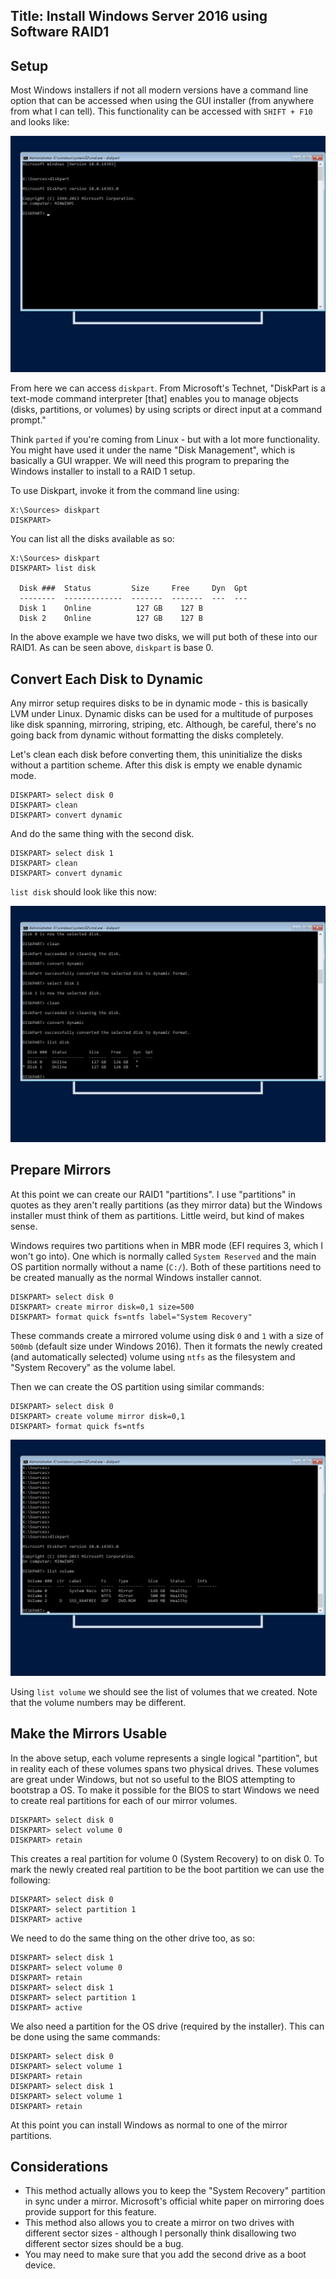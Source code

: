 Title: Install Windows Server 2016 using Software RAID1
---

## Setup

Most Windows installers if not all modern versions have a command line option that can be accessed when using the GUI installer (from anywhere from what I can tell). This functionality can be accessed with `SHIFT + F10` and looks like:

![](/content/images/2017/command-line.png)

From here we can access `diskpart`. From Microsoft's Technet, "DiskPart is a text-mode command interpreter [that] enables you to manage objects (disks, partitions, or volumes) by using scripts or direct input at a command prompt."

Think `parted` if you're coming from Linux - but with a lot more functionality. You might have used it under the name "Disk Management", which is basically a GUI wrapper. We will need this program to preparing the Windows installer to install to a RAID 1 setup.

To use Diskpart, invoke it from the command line using:

```
X:\Sources> diskpart
DISKPART> 
```

You can list all the disks available as so:

```
X:\Sources> diskpart
DISKPART> list disk

  Disk ###  Status         Size     Free     Dyn  Gpt
  --------  -------------  -------  -------  ---  ---
  Disk 1    Online          127 GB    127 B        
  Disk 2    Online          127 GB    127 B        

```
In the above example we have two disks, we will put both of these into our RAID1. As can be seen above, `diskpart` is base 0.

## Convert Each Disk to Dynamic

Any mirror setup requires disks to be in dynamic mode - this is basically LVM under Linux. Dynamic disks can be used for a multitude of purposes like disk spanning, mirroring, striping, etc. Although, be careful, there's no going back from dynamic without formatting the disks completely. 

Let's clean each disk before converting them, this uninitialize the disks without a partition scheme. After this disk is empty we enable dynamic mode.
```
DISKPART> select disk 0
DISKPART> clean
DISKPART> convert dynamic
```
And do the same thing with the second disk.
```
DISKPART> select disk 1
DISKPART> clean
DISKPART> convert dynamic
```

`list disk` should look like this now:

![](/content/images/2017/dynamic-disks.png)

## Prepare Mirrors

At this point we can create our RAID1 "partitions". I use "partitions" in quotes as they aren't really partitions (as they mirror data) but the Windows installer must think of them as partitions. Little weird, but kind of makes sense. 

Windows requires two partitions when in MBR mode (EFI requires 3, which I won't go into). One which is normally called `System Reserved` and the main OS partition normally without a name (`C:/`). Both of these partitions need to be created manually as the normal Windows installer cannot.

```
DISKPART> select disk 0
DISKPART> create mirror disk=0,1 size=500
DISKPART> format quick fs=ntfs label="System Recovery"

```
These commands create a mirrored volume using disk `0` and `1` with a size of `500mb` (default size under Windows 2016). Then it formats the newly created (and automatically selected) volume using `ntfs` as the filesystem and "System Recovery" as the volume label.

Then we can create the OS partition using similar commands: 
```
DISKPART> select disk 0
DISKPART> create volume mirror disk=0,1
DISKPART> format quick fs=ntfs
```

![](/content/images/2017/formatted-volumes.png)

Using `list volume` we should see the list of volumes that we created. Note that the volume numbers may be different.

## Make the Mirrors Usable

In the above setup, each volume represents a single logical "partition", but in reality each of these volumes spans two physical drives. These volumes are great under Windows, but not so useful to the BIOS attempting to bootstrap a OS. To make it possible for the BIOS to start Windows we need to create real partitions for each of our mirror volumes. 

```
DISKPART> select disk 0
DISKPART> select volume 0
DISKPART> retain
```
This creates a real partition for volume 0 (System Recovery) to on disk 0. To mark the newly created real partition to be the boot partition we can use the following: 
```
DISKPART> select disk 0
DISKPART> select partition 1
DISKPART> active
```
We need to do the same thing on the other drive too, as so:

```
DISKPART> select disk 1
DISKPART> select volume 0
DISKPART> retain
DISKPART> select disk 1
DISKPART> select partition 1
DISKPART> active
```

We also need a partition for the OS drive (required by the installer). This can be done using the same commands:

```
DISKPART> select disk 0
DISKPART> select volume 1
DISKPART> retain
DISKPART> select disk 1
DISKPART> select volume 1
DISKPART> retain
```

At this point you can install Windows as normal to one of the mirror partitions.

## Considerations

- This method actually allows you to keep the "System Recovery" partition in sync under a mirror. Microsoft's official white paper on mirroring does provide support for this feature.
- This method also allows you to create a mirror on two drives with different sector sizes - although I personally think disallowing two different sector sizes should be a bug.
- You may need to make sure that you add the second drive as a boot device.